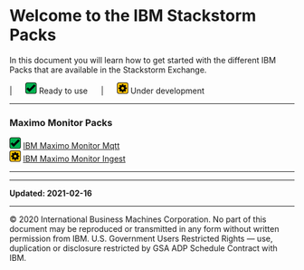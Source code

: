 # Welcome to the IBM Stackstorm Packs

In this document you will learn how to get started with the different IBM Packs that are available in the Stackstorm Exchange.<br>

|&nbsp;&nbsp;&nbsp;&nbsp;&nbsp; ![Ready: ](img/ready.png) Ready to use &nbsp;&nbsp;&nbsp;&nbsp;&nbsp;|&nbsp;&nbsp;&nbsp;&nbsp;&nbsp; ![Under Development: ](img/under_development.png) Under development &nbsp;&nbsp;&nbsp;&nbsp;&nbsp;

---
### Maximo Monitor Packs
![Ready: ](img/ready.png) [IBM Maximo Monitor Mqtt](monitor_mqtt/)  
![Ready: ](img/under_development.png) [IBM Maximo Monitor Ingest](monitor_ingest/)  

---

---

**Updated: 2021-02-16**

---
© 2020 International Business Machines Corporation.  No part of this document may be reproduced or transmitted in any 
form without written permission from IBM.  U.S. Government Users Restricted Rights — use, duplication or disclosure 
restricted by GSA ADP Schedule Contract with IBM.
